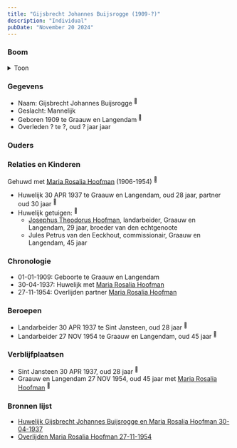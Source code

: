 ```yaml
---
title: "Gijsbrecht Johannes Buijsrogge (1909-?)"
description: "Individual"
pubDate: "November 20 2024"
---
```


### Boom
<details><summary>Toon</summary>

![test](https://www.plantuml.com/plantuml/svg/XP9BRy8m48Jl_XKhEFI454Wf0Y6WgNYqwWEXgbUqIPR4ZMCZhoE44F-z1YBAgJtP6i_iV5fvmWwjgqebk91wYnPBY34fCcigdJuPPImuYvhz4sadSfaI9D8cYYvtAhTk3oMLCLc-IEp8ad7xBOcRgOb2PZW808YCJSb-vZ8fD34FXoLAFHf1A8v2tC7oNCL2N2ADkVpcs5AIEtWnEMgVWQZoeZLPHWr0XkSWw7GwS9tKd8QpxYpoTOUD99KUOJY8CTwlO-ESei48slsW3tEBMEs0DBoYpaYdMDu4kAYKMgDEruarpB7nnJuvXl69iuPxGoiHLePH-NDXpAP4VMLgzm2QisWQJiC_M3pv-yVN2UcXHlgVejEhCzrxM5IAdMUgaOQ37QMfr9ctXG4yBbVU5lREKBCW27fTQ2gPvMvFIfcT1pkAUe6jLkqGDVsl82P-F_wZ_000)
</details>

### Gegevens
- Naam: Gijsbrecht Johannes Buijsrogge <sup><a href="../s00373/" style="text-decoration:none" title="Huwelijk Gijsbrecht Johannes Buijsrogge en Maria Rosalia Hoofman 30-04-1937">:link:</a></sup>
- Geslacht: Mannelijk
- Geboren 1909 te Graauw en Langendam <sup><a href="../s00373/" style="text-decoration:none" title="Huwelijk Gijsbrecht Johannes Buijsrogge en Maria Rosalia Hoofman 30-04-1937">:link:</a></sup>
- Overleden ? te ?, oud ? jaar jaar 

### Ouders

### Relaties en Kinderen

Gehuwd met [Maria Rosalia Hoofman](../i00217/) (1906-1954) <sup><a href="../s00373/" style="text-decoration:none" title="Huwelijk Gijsbrecht Johannes Buijsrogge en Maria Rosalia Hoofman 30-04-1937">:link:</a></sup>
- Huwelijk 30 APR 1937 te Graauw en Langendam, oud 28 jaar, partner oud 30 jaar <sup><a href="../s00373/" style="text-decoration:none" title="Huwelijk Gijsbrecht Johannes Buijsrogge en Maria Rosalia Hoofman 30-04-1937">:link:</a></sup>
- Huwelijk getuigen:  <sup><a href="../s00373/" style="text-decoration:none" title="Huwelijk Gijsbrecht Johannes Buijsrogge en Maria Rosalia Hoofman 30-04-1937">:link:</a></sup>
  - [Josephus Theodorus Hoofman](../i00218/), landarbeider, Graauw en Langendam, 29 jaar, broeder van den echtgenoote
  - Jules Petrus van den Eeckhout, commissionair, Graauw en Langendam, 45 jaar

### Chronologie
- 01-01-1909: Geboorte te Graauw en Langendam
- 30-04-1937: Huwelijk met [Maria Rosalia Hoofman](../i00217/)
- 27-11-1954: Overlijden partner [Maria Rosalia Hoofman](../i00217/)

### Beroepen
- Landarbeider 30 APR 1937 te Sint Jansteen, oud 28 jaar <sup><a href="../s00373/" style="text-decoration:none" title="Huwelijk Gijsbrecht Johannes Buijsrogge en Maria Rosalia Hoofman 30-04-1937">:link:</a></sup>
- Landarbeider 27 NOV 1954 te Graauw en Langendam, oud 45 jaar <sup><a href="../s00374/" style="text-decoration:none" title="Overlijden Maria Rosalia Hoofman 27-11-1954">:link:</a></sup>

### Verblijfplaatsen
- Sint Jansteen  30 APR 1937, oud 28 jaar  <sup><a href="../s00373/" style="text-decoration:none" title="Huwelijk Gijsbrecht Johannes Buijsrogge en Maria Rosalia Hoofman 30-04-1937">:link:</a></sup>
- Graauw en Langendam  27 NOV 1954, oud 45 jaar met [Maria Rosalia Hoofman](../i00217/) <sup><a href="../s00374/" style="text-decoration:none" title="Overlijden Maria Rosalia Hoofman 27-11-1954">:link:</a></sup>

### Bronnen lijst
- [Huwelijk Gijsbrecht Johannes Buijsrogge en Maria Rosalia Hoofman 30-04-1937](../s00373/)
- [Overlijden Maria Rosalia Hoofman 27-11-1954](../s00374/)